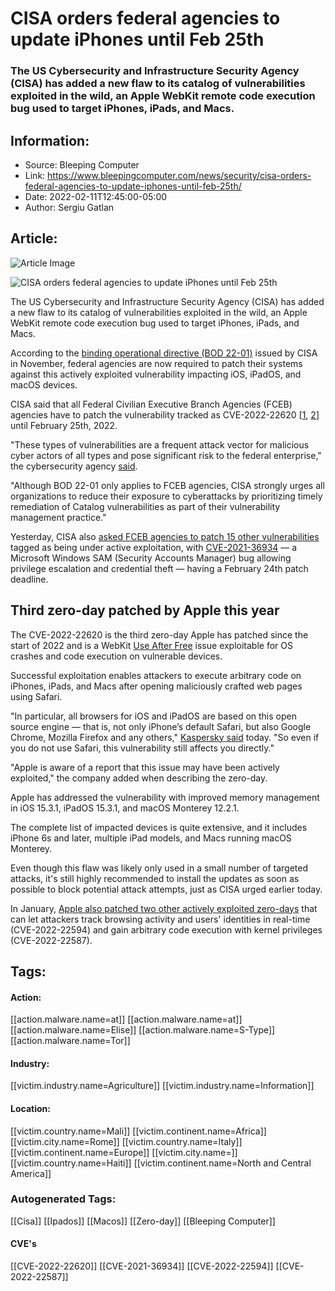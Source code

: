 # CISA orders federal agencies to update iPhones until Feb 25th
### The US Cybersecurity and Infrastructure Security Agency (CISA) has added a new flaw to its catalog of vulnerabilities exploited in the wild, an Apple WebKit remote code execution bug used to target iPhones, iPads, and Macs.

## Information:
+ Source: Bleeping Computer
+ Link: https://www.bleepingcomputer.com/news/security/cisa-orders-federal-agencies-to-update-iphones-until-feb-25th/
+ Date: 2022-02-11T12:45:00-05:00
+ Author: Sergiu Gatlan


## Article:
![Article Image](https://www.bleepstatic.com/content/hl-images/2021/12/14/CISA.jpg)

![CISA orders federal agencies to update iPhones until Feb 25th](https://www.bleepstatic.com/content/hl-images/2021/12/14/CISA.jpg)


The US Cybersecurity and Infrastructure Security Agency (CISA) has added a new flaw to its catalog of vulnerabilities exploited in the wild, an Apple WebKit remote code execution bug used to target iPhones, iPads, and Macs.


According to the [binding operational directive (BOD 22-01)](https://www.bleepingcomputer.com/news/security/cisa-orders-federal-agencies-to-fix-hundreds-of-exploited-security-flaws/) issued by CISA in November, federal agencies are now required to patch their systems against this actively exploited vulnerability impacting iOS, iPadOS, and macOS devices.


CISA said that all Federal Civilian Executive Branch Agencies (FCEB) agencies have to patch the vulnerability tracked as CVE-2022-22620 [[1](http://support.apple.com/en-us/HT213093), [2](https://support.apple.com/en-us/HT213092)] until February 25th, 2022.


"These types of vulnerabilities are a frequent attack vector for malicious cyber actors of all types and pose significant risk to the federal enterprise," the cybersecurity agency [said](https://www.cisa.gov/uscert/ncas/current-activity/2022/02/11/cisa-adds-one-known-exploited-vulnerability-catalog).


"Although BOD 22-01 only applies to FCEB agencies, CISA strongly urges all organizations to reduce their exposure to cyberattacks by prioritizing timely remediation of Catalog vulnerabilities as part of their vulnerability management practice."


Yesterday, CISA also [asked FCEB agencies to patch 15 other vulnerabilities](https://www.bleepingcomputer.com/news/security/cisa-urges-orgs-to-patch-actively-exploited-windows-serioussam-bug/) tagged as being under active exploitation, with [CVE-2021-36934](https://www.bleepingcomputer.com/tag/cve-2021-36934/) — a Microsoft Windows SAM (Security Accounts Manager) bug allowing privilege escalation and credential theft — having a February 24th patch deadline.


Third zero-day patched by Apple this year
-----------------------------------------


The CVE-2022-22620 is the third zero-day Apple has patched since the start of 2022 and is a WebKit [Use After Free](https://cwe.mitre.org/data/definitions/416.html) issue exploitable for OS crashes and code execution on vulnerable devices.


Successful exploitation enables attackers to execute arbitrary code on iPhones, iPads, and Macs after opening maliciously crafted web pages using Safari.


"In particular, all browsers for iOS and iPadOS are based on this open source engine — that is, not only iPhone’s default Safari, but also Google Chrome, Mozilla Firefox and any others," [Kaspersky said](https://www.kaspersky.com/blog/webkit-vulnerability-cve-2022-22620/43650/) today. "So even if you do not use Safari, this vulnerability still affects you directly."


"Apple is aware of a report that this issue may have been actively exploited," the company added when describing the zero-day.


Apple has addressed the vulnerability with improved memory management in iOS 15.3.1, iPadOS 15.3.1, and macOS Monterey 12.2.1.


The complete list of impacted devices is quite extensive, and it includes iPhone 6s and later, multiple iPad models, and Macs running macOS Monterey.


Even though this flaw was likely only used in a small number of targeted attacks, it's still highly recommended to install the updates as soon as possible to block potential attack attempts, just as CISA urged earlier today.


In January, [Apple also patched two other actively exploited zero-days](https://www.bleepingcomputer.com/news/apple/apple-fixes-new-zero-day-exploited-to-hack-macos-ios-devices/) that can let attackers track browsing activity and users' identities in real-time (CVE-2022-22594) and gain arbitrary code execution with kernel privileges (CVE-2022-22587).





## Tags:

#### Action:
[[action.malware.name=at]] [[action.malware.name=at]] [[action.malware.name=Elise]] [[action.malware.name=S-Type]] [[action.malware.name=Tor]]

#### Industry:
[[victim.industry.name=Agriculture]] [[victim.industry.name=Information]]

#### Location:
[[victim.country.name=Mali]] [[victim.continent.name=Africa]] [[victim.city.name=Rome]] [[victim.country.name=Italy]] [[victim.continent.name=Europe]] [[victim.city.name=]] [[victim.country.name=Haiti]] [[victim.continent.name=North and Central America]]

### Autogenerated Tags:
[[Cisa]] [[Ipados]] [[Macos]] [[Zero-day]] [[Bleeping Computer]]
#### CVE's
[[CVE-2022-22620]] [[CVE-2021-36934]] [[CVE-2022-22594]] [[CVE-2022-22587]]

